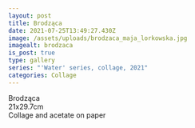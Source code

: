 ```yaml
---
layout: post
title: Brodząca
date: 2021-07-25T13:49:27.430Z
image: /assets/uploads/brodzaca_maja_lorkowska.jpg
imagealt: brodzaca
is_post: true
type: gallery
series: "'Water' series, collage, 2021"
categories: Collage
---
```

Brodząca\
21x29.7cm\
Collage and acetate on paper